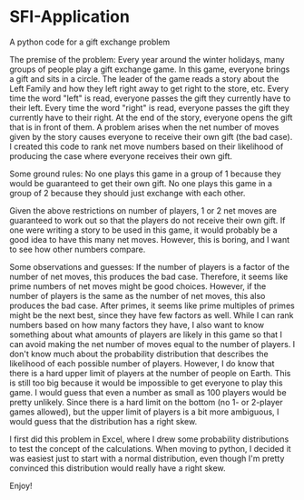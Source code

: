 # SFI-Application
A python code for a gift exchange problem

The premise of the problem: 
Every year around the winter holidays, many groups of people play a gift exchange game. In this game, everyone brings a gift and sits in a circle. The leader of the game reads a story about the Left Family and how they left right away to get right to the store, etc. Every time the word "left" is read, everyone passes the gift they currently have to their left. Every time the word "right" is read, everyone passes the gift they currently have to their right. 
At the end of the story, everyone opens the gift that is in front of them. 
A problem arises when the net number of moves given by the story causes everyone to receive their own gift (the bad case). 
I created this code to rank net move numbers based on their likelihood of producing the case where everyone receives their own gift. 

Some ground rules:
No one plays this game in a group of 1 because they would be guaranteed to get their own gift.
No one plays this game in a group of 2 because they should just exchange with each other. 

Given the above restrictions on number of players, 1 or 2 net moves are guaranteed to work out so that the players do not receive their own gift. If one were writing a story to be used in this game, it would probably be a good idea to have this many net moves. However, this is boring, and I want to see how other numbers compare. 

Some observations and guesses:
If the number of players is a factor of the number of net moves, this produces the bad case.
Therefore, it seems like prime numbers of net moves might be good choices. However, if the number of players is the same as the number of net moves, this also produces the bad case. 
After primes, it seems like prime multiples of primes might be the next best, since they have few factors as well.
While I can rank numbers based on how many factors they have, I also want to know something about what amounts of players are likely in this game so that I can avoid making the net number of moves equal to the number of players. 
I don't know much about the probability distribution that describes the likelihood of each possible number of players. However, I do know that there is a hard upper limit of players at the number of people on Earth. This is still too big because it would be impossible to get everyone to play this game. I would guess that even a number as small as 100 players would be pretty unlikely. 
Since there is a hard limit on the bottom (no 1- or 2-player games allowed), but the upper limit of players is a bit more ambiguous, I would guess that the distribution has a right skew. 

I first did this problem in Excel, where I drew some probability distributions to test the concept of the calculations. When moving to python, I decided it was easiest just to start with a normal distribution, even though I'm pretty convinced this distribution would really have a right skew. 

Enjoy!
